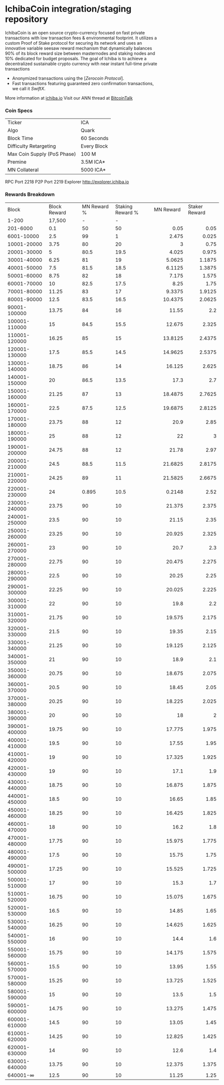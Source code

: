 IchibaCoin integration/staging repository
=====================================

IchibaCoin is an open source crypto-currency focused on fast private transactions with low transaction fees & environmental footprint.  It utilizes a custom Proof of Stake protocol for securing its network and uses an innovative variable seesaw reward mechanism that dynamically balances 90% of its block reward size between masternodes and staking nodes and 10% dedicated for budget proposals. The goal of Ichiba is to achieve a decentralized sustainable crypto currency with near instant full-time private transactions

- Anonymized transactions using the [_Zerocoin Protocol_].
- Fast transactions featuring guaranteed zero confirmation transactions, we call it _SwiftX_.

More information at [ichiba.io](http://www.ichiba.io) Visit our ANN thread at [BitcoinTalk](http://www.bitcointalk.org/index.php?topic=5101947)

### Coin Specs
<table>
<tr><td>Ticker</td><td>ICA</td></tr>
<tr><td>Algo</td><td>Quark</td></tr>
<tr><td>Block Time</td><td>60 Seconds</td></tr>
<tr><td>Difficulty Retargeting</td><td>Every Block</td></tr>
<tr><td>Max Coin Supply (PoS Phase)</td><td>100 M</td></tr>
<tr><td>Premine</td><td>3.5M ICA*</td></tr>
<tr><td>MN Collateral</td><td>5000 ICA*</td></tr>

</table>


RPC Port	2218
P2P Port	2219
Explorer	http://explorer.ichiba.io


### Rewards Breakdown
<table border=0 cellpadding=0 cellspacing=0 width=701 class=xl6553517252
 style='border-collapse:collapse;table-layout:fixed;width:528pt'>
 <col class=xl6553517252 width=139 style='mso-width-source:userset;mso-width-alt:
 4785;width:104pt'>
 <col class=xl6553517252 width=107 span=2 style='mso-width-source:userset;
 mso-width-alt:3702;width:81pt'>
 <col class=xl6553517252 width=134 style='mso-width-source:userset;mso-width-alt:
 4608;width:100pt'>
 <col class=xl6553517252 width=107 span=2 style='mso-width-source:userset;
 mso-width-alt:3702;width:81pt'>
 <tr height=21 style='mso-height-source:userset;height:15.75pt'>
  <td height=21 class=xl6317252 width=139 style='height:15.75pt;width:104pt'>Block</td>
  <td class=xl6317252 width=107 style='width:81pt'>Block Reward</td>
  <td class=xl6317252 width=107 style='width:81pt'>MN Reward %</td>
  <td class=xl6317252 width=134 style='width:100pt'>Staking Reward %</td>
  <td class=xl6317252 width=107 style='width:81pt'>MN Reward</td>
  <td class=xl6317252 width=107 style='width:81pt'>Staker Reward</td>
 </tr>
 <tr height=21 style='mso-height-source:userset;height:15.75pt'>
  <td height=21 class=xl6417252 style='height:15.75pt'>1-200</td>
  <td class=xl6517252>17,500</td>
  <td class=xl6617252>-</td>
  <td class=xl6617252>-</td>
  <td class=xl6717252></td>
  <td class=xl6553517252></td>
 </tr>
 <tr height=21 style='mso-height-source:userset;height:15.75pt'>
  <td height=21 class=xl6417252 style='height:15.75pt'>201-6000</td>
  <td class=xl6617252>0.1</td>
  <td class=xl6617252>50</td>
  <td class=xl6617252>50</td>
  <td class=xl6717252 align=right>0.05</td>
  <td class=xl6817252 align=right>0.05</td>
 </tr>
 <tr height=21 style='mso-height-source:userset;height:15.75pt'>
  <td height=21 class=xl6417252 style='height:15.75pt'>6001-10000</td>
  <td class=xl6617252>2.5</td>
  <td class=xl6617252>99</td>
  <td class=xl6617252>1</td>
  <td class=xl6717252 align=right>2.475</td>
  <td class=xl6817252 align=right>0.025</td>
 </tr>
 <tr height=21 style='mso-height-source:userset;height:15.75pt'>
  <td height=21 class=xl6417252 style='height:15.75pt'>10001-20000</td>
  <td class=xl6617252>3.75</td>
  <td class=xl6617252>80</td>
  <td class=xl6617252>20</td>
  <td class=xl6717252 align=right>3</td>
  <td class=xl6817252 align=right>0.75</td>
 </tr>
 <tr height=21 style='mso-height-source:userset;height:15.75pt'>
  <td height=21 class=xl6417252 style='height:15.75pt'>20001-30000</td>
  <td class=xl6617252>5</td>
  <td class=xl6617252>80.5</td>
  <td class=xl6617252>19.5</td>
  <td class=xl6717252 align=right>4.025</td>
  <td class=xl6817252 align=right>0.975</td>
 </tr>
 <tr height=21 style='mso-height-source:userset;height:15.75pt'>
  <td height=21 class=xl6417252 style='height:15.75pt'>30001-40000</td>
  <td class=xl6617252>6.25</td>
  <td class=xl6617252>81</td>
  <td class=xl6617252>19</td>
  <td class=xl6717252 align=right>5.0625</td>
  <td class=xl6817252 align=right>1.1875</td>
 </tr>
 <tr height=21 style='mso-height-source:userset;height:15.75pt'>
  <td height=21 class=xl6417252 style='height:15.75pt'>40001-50000</td>
  <td class=xl6617252>7.5</td>
  <td class=xl6617252>81.5</td>
  <td class=xl6617252>18.5</td>
  <td class=xl6717252 align=right>6.1125</td>
  <td class=xl6817252 align=right>1.3875</td>
 </tr>
 <tr height=21 style='mso-height-source:userset;height:15.75pt'>
  <td height=21 class=xl6417252 style='height:15.75pt'>50001-60000</td>
  <td class=xl6617252>8.75</td>
  <td class=xl6617252>82</td>
  <td class=xl6617252>18</td>
  <td class=xl6717252 align=right>7.175</td>
  <td class=xl6817252 align=right>1.575</td>
 </tr>
 <tr height=21 style='mso-height-source:userset;height:15.75pt'>
  <td height=21 class=xl6417252 style='height:15.75pt'>60001-70000</td>
  <td class=xl6617252>10</td>
  <td class=xl6617252>82.5</td>
  <td class=xl6617252>17.5</td>
  <td class=xl6717252 align=right>8.25</td>
  <td class=xl6817252 align=right>1.75</td>
 </tr>
 <tr height=21 style='mso-height-source:userset;height:15.75pt'>
  <td height=21 class=xl6417252 style='height:15.75pt'>70001-80000</td>
  <td class=xl6617252>11.25</td>
  <td class=xl6617252>83</td>
  <td class=xl6617252>17</td>
  <td class=xl6717252 align=right>9.3375</td>
  <td class=xl6817252 align=right>1.9125</td>
 </tr>
 <tr height=21 style='mso-height-source:userset;height:15.75pt'>
  <td height=21 class=xl6417252 style='height:15.75pt'>80001-90000</td>
  <td class=xl6617252>12.5</td>
  <td class=xl6617252>83.5</td>
  <td class=xl6617252>16.5</td>
  <td class=xl6717252 align=right>10.4375</td>
  <td class=xl6817252 align=right>2.0625</td>
 </tr>
 <tr height=21 style='mso-height-source:userset;height:15.75pt'>
  <td height=21 class=xl6417252 style='height:15.75pt'>90001-100000</td>
  <td class=xl6617252>13.75</td>
  <td class=xl6617252>84</td>
  <td class=xl6617252>16</td>
  <td class=xl6717252 align=right>11.55</td>
  <td class=xl6817252 align=right>2.2</td>
 </tr>
 <tr height=21 style='mso-height-source:userset;height:15.75pt'>
  <td height=21 class=xl6417252 style='height:15.75pt'>100001-110000</td>
  <td class=xl6617252>15</td>
  <td class=xl6617252>84.5</td>
  <td class=xl6617252>15.5</td>
  <td class=xl6717252 align=right>12.675</td>
  <td class=xl6817252 align=right>2.325</td>
 </tr>
 <tr height=21 style='mso-height-source:userset;height:15.75pt'>
  <td height=21 class=xl6417252 style='height:15.75pt'>110001-120000</td>
  <td class=xl6617252>16.25</td>
  <td class=xl6617252>85</td>
  <td class=xl6617252>15</td>
  <td class=xl6717252 align=right>13.8125</td>
  <td class=xl6817252 align=right>2.4375</td>
 </tr>
 <tr height=21 style='mso-height-source:userset;height:15.75pt'>
  <td height=21 class=xl6417252 style='height:15.75pt'>120001-130000</td>
  <td class=xl6617252>17.5</td>
  <td class=xl6617252>85.5</td>
  <td class=xl6617252>14.5</td>
  <td class=xl6717252 align=right>14.9625</td>
  <td class=xl6817252 align=right>2.5375</td>
 </tr>
 <tr height=21 style='mso-height-source:userset;height:15.75pt'>
  <td height=21 class=xl6417252 style='height:15.75pt'>130001-140000</td>
  <td class=xl6617252>18.75</td>
  <td class=xl6617252>86</td>
  <td class=xl6617252>14</td>
  <td class=xl6717252 align=right>16.125</td>
  <td class=xl6817252 align=right>2.625</td>
 </tr>
 <tr height=21 style='mso-height-source:userset;height:15.75pt'>
  <td height=21 class=xl6417252 style='height:15.75pt'>140001-150000</td>
  <td class=xl6617252>20</td>
  <td class=xl6617252>86.5</td>
  <td class=xl6617252>13.5</td>
  <td class=xl6717252 align=right>17.3</td>
  <td class=xl6817252 align=right>2.7</td>
 </tr>
 <tr height=21 style='mso-height-source:userset;height:15.75pt'>
  <td height=21 class=xl6417252 style='height:15.75pt'>150001-160000</td>
  <td class=xl6617252>21.25</td>
  <td class=xl6617252>87</td>
  <td class=xl6617252>13</td>
  <td class=xl6717252 align=right>18.4875</td>
  <td class=xl6817252 align=right>2.7625</td>
 </tr>
 <tr height=21 style='mso-height-source:userset;height:15.75pt'>
  <td height=21 class=xl6417252 style='height:15.75pt'>160001-170000</td>
  <td class=xl6617252>22.5</td>
  <td class=xl6617252>87.5</td>
  <td class=xl6617252>12.5</td>
  <td class=xl6717252 align=right>19.6875</td>
  <td class=xl6817252 align=right>2.8125</td>
 </tr>
 <tr height=21 style='mso-height-source:userset;height:15.75pt'>
  <td height=21 class=xl6417252 style='height:15.75pt'>170001-180000</td>
  <td class=xl6617252>23.75</td>
  <td class=xl6617252>88</td>
  <td class=xl6617252>12</td>
  <td class=xl6717252 align=right>20.9</td>
  <td class=xl6817252 align=right>2.85</td>
 </tr>
 <tr height=21 style='mso-height-source:userset;height:15.75pt'>
  <td height=21 class=xl6417252 style='height:15.75pt'>180001-190000</td>
  <td class=xl6617252>25</td>
  <td class=xl6617252>88</td>
  <td class=xl6617252>12</td>
  <td class=xl6717252 align=right>22</td>
  <td class=xl6817252 align=right>3</td>
 </tr>
 <tr height=21 style='mso-height-source:userset;height:15.75pt'>
  <td height=21 class=xl6417252 style='height:15.75pt'>190001-200000</td>
  <td class=xl6617252>24.75</td>
  <td class=xl6617252>88</td>
  <td class=xl6617252>12</td>
  <td class=xl6717252 align=right>21.78</td>
  <td class=xl6817252 align=right>2.97</td>
 </tr>
 <tr height=21 style='mso-height-source:userset;height:15.75pt'>
  <td height=21 class=xl6417252 style='height:15.75pt'>200001-210000</td>
  <td class=xl6617252>24.5</td>
  <td class=xl6617252>88.5</td>
  <td class=xl6617252>11.5</td>
  <td class=xl6717252 align=right>21.6825</td>
  <td class=xl6817252 align=right>2.8175</td>
 </tr>
 <tr height=21 style='mso-height-source:userset;height:15.75pt'>
  <td height=21 class=xl6417252 style='height:15.75pt'>210001-220000</td>
  <td class=xl6617252>24.25</td>
  <td class=xl6617252>89</td>
  <td class=xl6617252>11</td>
  <td class=xl6717252 align=right>21.5825</td>
  <td class=xl6817252 align=right>2.6675</td>
 </tr>
 <tr height=21 style='mso-height-source:userset;height:15.75pt'>
  <td height=21 class=xl6417252 style='height:15.75pt'>220001-230000</td>
  <td class=xl6617252>24</td>
  <td class=xl6617252>0.895</td>
  <td class=xl6617252>10.5</td>
  <td class=xl6717252 align=right>0.2148</td>
  <td class=xl6817252 align=right>2.52</td>
 </tr>
 <tr height=21 style='mso-height-source:userset;height:15.75pt'>
  <td height=21 class=xl6417252 style='height:15.75pt'>230001-240000</td>
  <td class=xl6617252>23.75</td>
  <td class=xl6617252>90</td>
  <td class=xl6617252>10</td>
  <td class=xl6717252 align=right>21.375</td>
  <td class=xl6817252 align=right>2.375</td>
 </tr>
 <tr height=21 style='mso-height-source:userset;height:15.75pt'>
  <td height=21 class=xl6417252 style='height:15.75pt'>240001-250000</td>
  <td class=xl6617252>23.5</td>
  <td class=xl6617252>90</td>
  <td class=xl6617252>10</td>
  <td class=xl6717252 align=right>21.15</td>
  <td class=xl6817252 align=right>2.35</td>
 </tr>
 <tr height=21 style='mso-height-source:userset;height:15.75pt'>
  <td height=21 class=xl6417252 style='height:15.75pt'>250001-260000</td>
  <td class=xl6617252>23.25</td>
  <td class=xl6617252>90</td>
  <td class=xl6617252>10</td>
  <td class=xl6717252 align=right>20.925</td>
  <td class=xl6817252 align=right>2.325</td>
 </tr>
 <tr height=21 style='mso-height-source:userset;height:15.75pt'>
  <td height=21 class=xl6417252 style='height:15.75pt'>260001-270000</td>
  <td class=xl6617252>23</td>
  <td class=xl6617252>90</td>
  <td class=xl6617252>10</td>
  <td class=xl6717252 align=right>20.7</td>
  <td class=xl6817252 align=right>2.3</td>
 </tr>
 <tr height=21 style='mso-height-source:userset;height:15.75pt'>
  <td height=21 class=xl6417252 style='height:15.75pt'>270001-280000</td>
  <td class=xl6617252>22.75</td>
  <td class=xl6617252>90</td>
  <td class=xl6617252>10</td>
  <td class=xl6717252 align=right>20.475</td>
  <td class=xl6817252 align=right>2.275</td>
 </tr>
 <tr height=21 style='mso-height-source:userset;height:15.75pt'>
  <td height=21 class=xl6417252 style='height:15.75pt'>280001-290000</td>
  <td class=xl6617252>22.5</td>
  <td class=xl6617252>90</td>
  <td class=xl6617252>10</td>
  <td class=xl6717252 align=right>20.25</td>
  <td class=xl6817252 align=right>2.25</td>
 </tr>
 <tr height=21 style='mso-height-source:userset;height:15.75pt'>
  <td height=21 class=xl6417252 style='height:15.75pt'>290001-300000</td>
  <td class=xl6617252>22.25</td>
  <td class=xl6617252>90</td>
  <td class=xl6617252>10</td>
  <td class=xl6717252 align=right>20.025</td>
  <td class=xl6817252 align=right>2.225</td>
 </tr>
 <tr height=21 style='mso-height-source:userset;height:15.75pt'>
  <td height=21 class=xl6417252 style='height:15.75pt'>300001-310000</td>
  <td class=xl6617252>22</td>
  <td class=xl6617252>90</td>
  <td class=xl6617252>10</td>
  <td class=xl6717252 align=right>19.8</td>
  <td class=xl6817252 align=right>2.2</td>
 </tr>
 <tr height=21 style='mso-height-source:userset;height:15.75pt'>
  <td height=21 class=xl6417252 style='height:15.75pt'>310001-320000</td>
  <td class=xl6617252>21.75</td>
  <td class=xl6617252>90</td>
  <td class=xl6617252>10</td>
  <td class=xl6717252 align=right>19.575</td>
  <td class=xl6817252 align=right>2.175</td>
 </tr>
 <tr height=21 style='mso-height-source:userset;height:15.75pt'>
  <td height=21 class=xl6417252 style='height:15.75pt'>320001-330000</td>
  <td class=xl6617252>21.5</td>
  <td class=xl6617252>90</td>
  <td class=xl6617252>10</td>
  <td class=xl6717252 align=right>19.35</td>
  <td class=xl6817252 align=right>2.15</td>
 </tr>
 <tr height=21 style='mso-height-source:userset;height:15.75pt'>
  <td height=21 class=xl6417252 style='height:15.75pt'>330001-340000</td>
  <td class=xl6617252>21.25</td>
  <td class=xl6617252>90</td>
  <td class=xl6617252>10</td>
  <td class=xl6717252 align=right>19.125</td>
  <td class=xl6817252 align=right>2.125</td>
 </tr>
 <tr height=21 style='mso-height-source:userset;height:15.75pt'>
  <td height=21 class=xl6417252 style='height:15.75pt'>340001-350000</td>
  <td class=xl6617252>21</td>
  <td class=xl6617252>90</td>
  <td class=xl6617252>10</td>
  <td class=xl6717252 align=right>18.9</td>
  <td class=xl6817252 align=right>2.1</td>
 </tr>
 <tr height=21 style='mso-height-source:userset;height:15.75pt'>
  <td height=21 class=xl6417252 style='height:15.75pt'>350001-360000</td>
  <td class=xl6617252>20.75</td>
  <td class=xl6617252>90</td>
  <td class=xl6617252>10</td>
  <td class=xl6717252 align=right>18.675</td>
  <td class=xl6817252 align=right>2.075</td>
 </tr>
 <tr height=21 style='mso-height-source:userset;height:15.75pt'>
  <td height=21 class=xl6417252 style='height:15.75pt'>360001-370000</td>
  <td class=xl6617252>20.5</td>
  <td class=xl6617252>90</td>
  <td class=xl6617252>10</td>
  <td class=xl6717252 align=right>18.45</td>
  <td class=xl6817252 align=right>2.05</td>
 </tr>
 <tr height=21 style='mso-height-source:userset;height:15.75pt'>
  <td height=21 class=xl6417252 style='height:15.75pt'>370001-380000</td>
  <td class=xl6617252>20.25</td>
  <td class=xl6617252>90</td>
  <td class=xl6617252>10</td>
  <td class=xl6717252 align=right>18.225</td>
  <td class=xl6817252 align=right>2.025</td>
 </tr>
 <tr height=21 style='mso-height-source:userset;height:15.75pt'>
  <td height=21 class=xl6417252 style='height:15.75pt'>380001-390000</td>
  <td class=xl6617252>20</td>
  <td class=xl6617252>90</td>
  <td class=xl6617252>10</td>
  <td class=xl6717252 align=right>18</td>
  <td class=xl6817252 align=right>2</td>
 </tr>
 <tr height=21 style='mso-height-source:userset;height:15.75pt'>
  <td height=21 class=xl6417252 style='height:15.75pt'>390001-400000</td>
  <td class=xl6617252>19.75</td>
  <td class=xl6617252>90</td>
  <td class=xl6617252>10</td>
  <td class=xl6717252 align=right>17.775</td>
  <td class=xl6817252 align=right>1.975</td>
 </tr>
 <tr height=21 style='mso-height-source:userset;height:15.75pt'>
  <td height=21 class=xl6417252 style='height:15.75pt'>400001-410000</td>
  <td class=xl6617252>19.5</td>
  <td class=xl6617252>90</td>
  <td class=xl6617252>10</td>
  <td class=xl6717252 align=right>17.55</td>
  <td class=xl6817252 align=right>1.95</td>
 </tr>
 <tr height=21 style='mso-height-source:userset;height:15.75pt'>
  <td height=21 class=xl6417252 style='height:15.75pt'>410001-420000</td>
  <td class=xl6517252>19</td>
  <td class=xl6617252>90</td>
  <td class=xl6617252>10</td>
  <td class=xl6717252 align=right>17.325</td>
  <td class=xl6817252 align=right>1.925</td>
 </tr>
 <tr height=21 style='mso-height-source:userset;height:15.75pt'>
  <td height=21 class=xl6417252 style='height:15.75pt'>420001-430000</td>
  <td class=xl6617252>19</td>
  <td class=xl6617252>90</td>
  <td class=xl6617252>10</td>
  <td class=xl6717252 align=right>17.1</td>
  <td class=xl6817252 align=right>1.9</td>
 </tr>
 <tr height=21 style='mso-height-source:userset;height:15.75pt'>
  <td height=21 class=xl6417252 style='height:15.75pt'>430001-440000</td>
  <td class=xl6617252>18.75</td>
  <td class=xl6617252>90</td>
  <td class=xl6617252>10</td>
  <td class=xl6717252 align=right>16.875</td>
  <td class=xl6817252 align=right>1.875</td>
 </tr>
 <tr height=21 style='mso-height-source:userset;height:15.75pt'>
  <td height=21 class=xl6417252 style='height:15.75pt'>440001-450000</td>
  <td class=xl6617252>18.5</td>
  <td class=xl6617252>90</td>
  <td class=xl6617252>10</td>
  <td class=xl6717252 align=right>16.65</td>
  <td class=xl6817252 align=right>1.85</td>
 </tr>
 <tr height=21 style='mso-height-source:userset;height:15.75pt'>
  <td height=21 class=xl6417252 style='height:15.75pt'>450001-460000</td>
  <td class=xl6617252>18.25</td>
  <td class=xl6617252>90</td>
  <td class=xl6617252>10</td>
  <td class=xl6717252 align=right>16.425</td>
  <td class=xl6817252 align=right>1.825</td>
 </tr>
 <tr height=21 style='mso-height-source:userset;height:15.75pt'>
  <td height=21 class=xl6417252 style='height:15.75pt'>460001-470000</td>
  <td class=xl6617252>18</td>
  <td class=xl6617252>90</td>
  <td class=xl6617252>10</td>
  <td class=xl6717252 align=right>16.2</td>
  <td class=xl6817252 align=right>1.8</td>
 </tr>
 <tr height=21 style='mso-height-source:userset;height:15.75pt'>
  <td height=21 class=xl6417252 style='height:15.75pt'>470001-480000</td>
  <td class=xl6617252>17.75</td>
  <td class=xl6617252>90</td>
  <td class=xl6617252>10</td>
  <td class=xl6717252 align=right>15.975</td>
  <td class=xl6817252 align=right>1.775</td>
 </tr>
 <tr height=21 style='mso-height-source:userset;height:15.75pt'>
  <td height=21 class=xl6417252 style='height:15.75pt'>480001-490000</td>
  <td class=xl6617252>17.5</td>
  <td class=xl6617252>90</td>
  <td class=xl6617252>10</td>
  <td class=xl6717252 align=right>15.75</td>
  <td class=xl6817252 align=right>1.75</td>
 </tr>
 <tr height=21 style='mso-height-source:userset;height:15.75pt'>
  <td height=21 class=xl6417252 style='height:15.75pt'>490001-500000</td>
  <td class=xl6617252>17.25</td>
  <td class=xl6617252>90</td>
  <td class=xl6617252>10</td>
  <td class=xl6717252 align=right>15.525</td>
  <td class=xl6817252 align=right>1.725</td>
 </tr>
 <tr height=21 style='mso-height-source:userset;height:15.75pt'>
  <td height=21 class=xl6417252 style='height:15.75pt'>500001-510000</td>
  <td class=xl6617252>17</td>
  <td class=xl6617252>90</td>
  <td class=xl6617252>10</td>
  <td class=xl6717252 align=right>15.3</td>
  <td class=xl6817252 align=right>1.7</td>
 </tr>
 <tr height=21 style='mso-height-source:userset;height:15.75pt'>
  <td height=21 class=xl6417252 style='height:15.75pt'>510001-520000</td>
  <td class=xl6617252>16.75</td>
  <td class=xl6617252>90</td>
  <td class=xl6617252>10</td>
  <td class=xl6717252 align=right>15.075</td>
  <td class=xl6817252 align=right>1.675</td>
 </tr>
 <tr height=21 style='mso-height-source:userset;height:15.75pt'>
  <td height=21 class=xl6417252 style='height:15.75pt'>520001-530000</td>
  <td class=xl6617252>16.5</td>
  <td class=xl6617252>90</td>
  <td class=xl6617252>10</td>
  <td class=xl6717252 align=right>14.85</td>
  <td class=xl6817252 align=right>1.65</td>
 </tr>
 <tr height=21 style='mso-height-source:userset;height:15.75pt'>
  <td height=21 class=xl6417252 style='height:15.75pt'>530001-540000</td>
  <td class=xl6617252>16.25</td>
  <td class=xl6617252>90</td>
  <td class=xl6617252>10</td>
  <td class=xl6717252 align=right>14.625</td>
  <td class=xl6817252 align=right>1.625</td>
 </tr>
 <tr height=21 style='mso-height-source:userset;height:15.75pt'>
  <td height=21 class=xl6417252 style='height:15.75pt'>540001-550000</td>
  <td class=xl6617252>16</td>
  <td class=xl6617252>90</td>
  <td class=xl6617252>10</td>
  <td class=xl6717252 align=right>14.4</td>
  <td class=xl6817252 align=right>1.6</td>
 </tr>
 <tr height=21 style='mso-height-source:userset;height:15.75pt'>
  <td height=21 class=xl6417252 style='height:15.75pt'>550001-560000</td>
  <td class=xl6617252>15.75</td>
  <td class=xl6617252>90</td>
  <td class=xl6617252>10</td>
  <td class=xl6717252 align=right>14.175</td>
  <td class=xl6817252 align=right>1.575</td>
 </tr>
 <tr height=21 style='mso-height-source:userset;height:15.75pt'>
  <td height=21 class=xl6417252 style='height:15.75pt'>560001-570000</td>
  <td class=xl6617252>15.5</td>
  <td class=xl6617252>90</td>
  <td class=xl6617252>10</td>
  <td class=xl6717252 align=right>13.95</td>
  <td class=xl6817252 align=right>1.55</td>
 </tr>
 <tr height=21 style='mso-height-source:userset;height:15.75pt'>
  <td height=21 class=xl6417252 style='height:15.75pt'>570001-580000</td>
  <td class=xl6617252>15.25</td>
  <td class=xl6617252>90</td>
  <td class=xl6617252>10</td>
  <td class=xl6717252 align=right>13.725</td>
  <td class=xl6817252 align=right>1.525</td>
 </tr>
 <tr height=21 style='mso-height-source:userset;height:15.75pt'>
  <td height=21 class=xl6417252 style='height:15.75pt'>580001-590000</td>
  <td class=xl6617252>15</td>
  <td class=xl6617252>90</td>
  <td class=xl6617252>10</td>
  <td class=xl6717252 align=right>13.5</td>
  <td class=xl6817252 align=right>1.5</td>
 </tr>
 <tr height=21 style='mso-height-source:userset;height:15.75pt'>
  <td height=21 class=xl6417252 style='height:15.75pt'>590001-600000</td>
  <td class=xl6617252>14.75</td>
  <td class=xl6617252>90</td>
  <td class=xl6617252>10</td>
  <td class=xl6717252 align=right>13.275</td>
  <td class=xl6817252 align=right>1.475</td>
 </tr>
 <tr height=21 style='mso-height-source:userset;height:15.75pt'>
  <td height=21 class=xl6417252 style='height:15.75pt'>600001-610000</td>
  <td class=xl6617252>14.5</td>
  <td class=xl6617252>90</td>
  <td class=xl6617252>10</td>
  <td class=xl6717252 align=right>13.05</td>
  <td class=xl6817252 align=right>1.45</td>
 </tr>
 <tr height=21 style='mso-height-source:userset;height:15.75pt'>
  <td height=21 class=xl6417252 style='height:15.75pt'>610001-620000</td>
  <td class=xl6617252>14.25</td>
  <td class=xl6617252>90</td>
  <td class=xl6617252>10</td>
  <td class=xl6717252 align=right>12.825</td>
  <td class=xl6817252 align=right>1.425</td>
 </tr>
 <tr height=21 style='mso-height-source:userset;height:15.75pt'>
  <td height=21 class=xl6417252 style='height:15.75pt'>620001-630000</td>
  <td class=xl6617252>14</td>
  <td class=xl6617252>90</td>
  <td class=xl6617252>10</td>
  <td class=xl6717252 align=right>12.6</td>
  <td class=xl6817252 align=right>1.4</td>
 </tr>
 <tr height=21 style='mso-height-source:userset;height:15.75pt'>
  <td height=21 class=xl6417252 style='height:15.75pt'>630001-640000</td>
  <td class=xl6617252>13.75</td>
  <td class=xl6617252>90</td>
  <td class=xl6617252>10</td>
  <td class=xl6717252 align=right>12.375</td>
  <td class=xl6817252 align=right>1.375</td>
 </tr>
 <tr height=21 style='mso-height-source:userset;height:15.75pt'>
  <td height=21 class=xl6417252 style='height:15.75pt'>640001-∞</td>
  <td class=xl6617252>12.5</td>
  <td class=xl6617252>90</td>
  <td class=xl6617252>10</td>
  <td class=xl6717252 align=right>11.25</td>
  <td class=xl6817252 align=right>1.25</td>
 </tr>
</table>
